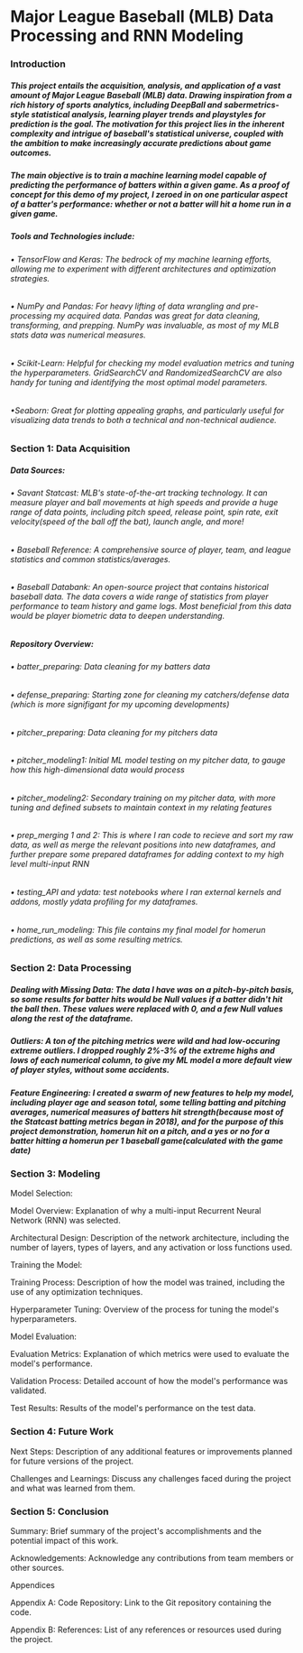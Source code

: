 # Major League Baseball (MLB) Data Processing and RNN Modeling


### Introduction
##### This project entails the acquisition, analysis, and application of a vast amount of Major League Baseball (MLB) data. Drawing inspiration from a rich history of sports analytics, including DeepBall and sabermetrics-style statistical analysis, learning player trends and playstyles for prediction is the goal. The motivation for this project lies in the inherent complexity and intrigue of baseball's statistical universe, coupled with the ambition to make increasingly accurate predictions about game outcomes.

##### The main objective is to train a machine learning model capable of predicting the performance of batters within a given game. As a proof of concept for this demo of my project, I zeroed in on one particular aspect of a batter's performance: whether or not a batter will hit a home run in a given game.

##### Tools and Technologies include:
###### • TensorFlow and Keras: The bedrock of my machine learning efforts, allowing me to experiment with different architectures and optimization strategies.
###### • NumPy and Pandas: For heavy lifting of data wrangling and pre-processing my acquired data. Pandas was great for data cleaning, transforming, and prepping. NumPy was invaluable, as most of my MLB stats data was numerical measures.
###### • Scikit-Learn: Helpful for checking my model evaluation metrics and tuning the hyperparameters. GridSearchCV and RandomizedSearchCV are also handy for tuning and identifying the most optimal model parameters.
###### •Seaborn: Great for plotting appealing graphs, and particularly useful for visualizing data trends to both a technical and non-technical audience. 


### Section 1: Data Acquisition
##### Data Sources:
###### • Savant Statcast: MLB's state-of-the-art tracking technology. It can measure player and ball movements at high speeds and provide a huge range of data points, including pitch speed, release point, spin rate, exit velocity(speed of the ball off the bat), launch angle, and more!
###### • Baseball Reference: A comprehensive source of player, team, and league statistics and common statistics/averages.
###### • Baseball Databank: An open-source project that contains historical baseball data. The data covers a wide range of statistics from player performance to team history and game logs. Most beneficial from this data would be player biometric data to deepen understanding.

##### Repository Overview:
###### • batter_preparing: Data cleaning for my batters data
###### • defense_preparing: Starting zone for cleaning my catchers/defense data (which is more signifigant for my upcoming developments)
###### • pitcher_preparing: Data cleaning for my pitchers data
###### • pitcher_modeling1: Initial ML model testing on my pitcher data, to gauge how this high-dimensional data would process
###### • pitcher_modeling2: Secondary training on my pitcher data, with more tuning and defined subsets to maintain context in my relating features
###### • prep_merging 1 and 2: This is where I ran code to recieve and sort my raw data, as well as merge the relevant positions into new dataframes, and further prepare some prepared dataframes for adding context to my high level multi-input RNN
###### • testing_API and ydata: test notebooks where I ran external kernels and addons, mostly ydata profiling for my dataframes.
###### • home_run_modeling: This file contains my final model for homerun predictions, as well as some resulting metrics.


### Section 2: Data Processing

##### Dealing with Missing Data: The data I have was on a pitch-by-pitch basis, so some results for batter hits would be Null values if a batter didn't hit the ball then. These values were replaced with 0, and a few Null values along the rest of the dataframe.

##### Outliers: A ton of the pitching metrics were wild and had low-occuring extreme outliers. I dropped roughly 2%-3% of the extreme highs and lows of each numerical column, to give my ML model a more default view of player styles, without some accidents.

##### Feature Engineering: I created a swarm of new features to help my model, including player age and season total, some telling batting and pitching averages, numerical measures of batters hit strength(because most of the Statcast batting metrics began in 2018), and for the purpose of this project demonstration, homerun hit on a pitch, and a yes or no for a batter hitting a homerun per 1 baseball game(calculated with the game date)


### Section 3: Modeling
Model Selection:


Model Overview: Explanation of why a multi-input Recurrent Neural Network (RNN) was selected.

Architectural Design: Description of the network architecture, including the number of layers, types of layers, and any activation or loss functions used.

Training the Model:

Training Process: Description of how the model was trained, including the use of any optimization techniques.

Hyperparameter Tuning: Overview of the process for tuning the model's hyperparameters.

Model Evaluation:

Evaluation Metrics: Explanation of which metrics were used to evaluate the model's performance.

Validation Process: Detailed account of how the model's performance was validated.

Test Results: Results of the model's performance on the test data.


### Section 4: Future Work

Next Steps: Description of any additional features or improvements planned for future versions of the project.

Challenges and Learnings: Discuss any challenges faced during the project and what was learned from them.


### Section 5: Conclusion

Summary: Brief summary of the project's accomplishments and the potential impact of this work.

Acknowledgements: Acknowledge any contributions from team members or other sources.

Appendices

Appendix A: Code Repository: Link to the Git repository containing the code.

Appendix B: References: List of any references or resources used during the project.
